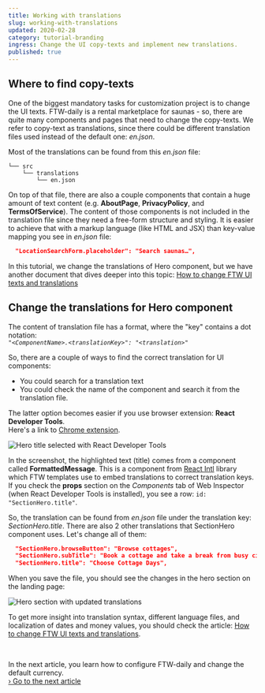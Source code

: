 ```yaml
---
title: Working with translations
slug: working-with-translations
updated: 2020-02-28
category: tutorial-branding
ingress: Change the UI copy-texts and implement new translations.
published: true
---
```


## Where to find copy-texts

One of the biggest mandatory tasks for customization project is to
change the UI texts. FTW-daily is a rental marketplace for saunas - so,
there are quite many components and pages that need to change the
copy-texts. We refer to copy-text as translations, since there could be
different translation files used instead of the default one: _en.json_.

Most of the translations can be found from this _en.json_ file:

```shell
└── src
    └── translations
        └── en.json
```

On top of that file, there are also a couple components that contain a
huge amount of text content (e.g. **AboutPage**, **PrivacyPolicy**, and
**TermsOfService**). The content of those components is not included in
the translation file since they need a free-form structure and styling.
It is easier to achieve that with a markup language (like HTML and JSX)
than key-value mapping you see in _en.json_ file:

```json
  "LocationSearchForm.placeholder": "Search saunas…",
```

In this tutorial, we change the translations of Hero component, but we
have another document that dives deeper into this topic:
[How to change FTW UI texts and translations](/ftw-styling/how-to-change-ftw-ui-texts-and-translations/)

## Change the translations for Hero component

The content of translation file has a format, where the "key" contains a
dot notation:<br />
_`"<ComponentName>.<translationKey>": "<translation>"`_

So, there are a couple of ways to find the correct translation for UI
components:

- You could search for a translation text
- You could check the name of the component and search it from the
  translation file.

The latter option becomes easier if you use browser extension: **React
Developer Tools**.<br /> Here's a link to
[Chrome extension](https://chrome.google.com/webstore/search/React%20Developer%20Tools?hl=en).

![Hero title selected with React Developer Tools](./react-devtools.png)

In the screenshot, the highlighted text (title) comes from a component
called **FormattedMessage**. This is a component from
[React Intl](https://github.com/formatjs/react-intl) library which FTW
templates use to embed translations to correct translation keys. If you
check the **props** section on the _Components_ tab of Web Inspector
(when React Developer Tools is installed), you see a row:
`id: "SectionHero.title"`.

So, the translation can be found from _en.json_ file under the
translation key: _SectionHero.title_. There are also 2 other
translations that SectionHero component uses. Let's change all of them:

```json
  "SectionHero.browseButton": "Browse cottages",
  "SectionHero.subTitle": "Book a cottage and take a break from busy city life",
  "SectionHero.title": "Choose Cottage Days",
```

When you save the file, you should see the changes in the hero section
on the landing page:

![Hero section with updated translations](./hero-with-updated-translations.png)

To get more insight into translation syntax, different language files,
and localization of dates and money values, you should check the
article:
[How to change FTW UI texts and translations](/ftw-styling/how-to-change-ftw-ui-texts-and-translations/).

<br />

In the next article, you learn how to configure FTW-daily and change the
default currency.<br />
[› Go to the next article](/tutorial/configurations/)
